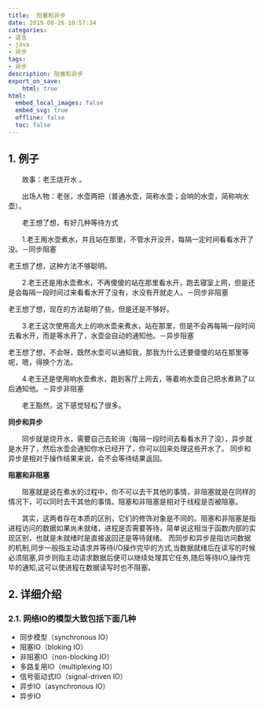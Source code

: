 ```yaml
---
title:  阻塞和异步
date: 2019-08-26 10:57:34  
categories:
- 语言
- java
- 异步
tags: 
- 异步
description: 阻塞和异步
export_on_save: 
    html: true
html:
  embed_local_images: false
  embed_svg: true
  offline: false
  toc: false
---
```



## 1. 例子
&emsp;&emsp;故事：老王烧开水 。

&emsp;&emsp;出场人物：老张，水壶两把（普通水壶，简称水壶；会响的水壶，简称响水壶）。

&emsp;&emsp;老王想了想，有好几种等待方式

&emsp;&emsp;1.老王用水壶煮水，并且站在那里，不管水开没开，每隔一定时间看看水开了没。－同步阻塞

老王想了想，这种方法不够聪明。

&emsp;&emsp;2.老王还是用水壶煮水，不再傻傻的站在那里看水开，跑去寝室上网，但是还是会每隔一段时间过来看看水开了没有，水没有开就走人。－同步非阻塞

老王想了想，现在的方法聪明了些，但是还是不够好。

&emsp;&emsp;3.老王这次使用高大上的响水壶来煮水，站在那里，但是不会再每隔一段时间去看水开，而是等水开了，水壶会自动的通知他。－异步阻塞

老王想了想，不会呀，既然水壶可以通知我，那我为什么还要傻傻的站在那里等呢，嗯，得换个方法。

&emsp;&emsp;4.老王还是使用响水壶煮水，跑到客厅上网去，等着响水壶自己把水煮熟了以后通知他。－异步非阻塞

&emsp;&emsp;老王豁然，这下感觉轻松了很多。

**同步和异步**

&emsp;&emsp;同步就是烧开水，需要自己去轮询（每隔一段时间去看看水开了没），异步就是水开了，然后水壶会通知你水已经开了，你可以回来处理这些开水了。
同步和异步是相对于操作结果来说，会不会等待结果返回。

**阻塞和非阻塞**

&emsp;&emsp;阻塞就是说在煮水的过程中，你不可以去干其他的事情，非阻塞就是在同样的情况下，可以同时去干其他的事情。阻塞和非阻塞是相对于线程是否被阻塞。

&emsp;&emsp;其实，这两者存在本质的区别，它们的修饰对象是不同的。阻塞和非阻塞是指进程访问的数据如果尚未就绪，进程是否需要等待，简单说这相当于函数内部的实现区别，也就是未就绪时是直接返回还是等待就绪。
而同步和异步是指访问数据的机制,同步一般指主动请求并等待I/O操作完毕的方式,当数据就绪后在读写的时候必须阻塞,异步则指主动请求数据后便可以继续处理其它任务,随后等待I/O,操作完毕的通知,这可以使进程在数据读写时也不阻塞。

## 2. 详细介绍
### 2.1. 网络IO的模型大致包括下面几种

- 同步模型（synchronous IO）
- 阻塞IO（bloking IO）
- 非阻塞IO（non-blocking IO）
- 多路复用IO（multiplexing IO）
- 信号驱动式IO（signal-driven IO）
- 异步IO（asynchronous IO）
- 异步IO